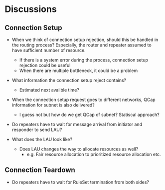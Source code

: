 # Discussions
## Connection Setup
- When we think of connection setup rejection, should this be handled in the routing process? Especially, the router and repeater assumed to have sufficient number of resource. 
  - If there is a system error during the process, connection setup rejection could be useful
  - When there are multiple bottleneck, it could be a problem

- What information the connection setup reject contains?
  - Estimated next availble time?

- When the connection setup request goes to different networks, QCap information for subnet is also delivered?
  - I guess not but how do we get QCap of subnet? Statiscal approach?

- Do repeaters have to wait for message arrival from initiator and responder to send LAU?

- What does the LAU look like?
  - Does LAU changes the way to allocate resources as well?
    - e.g. Fair resource allocation to prioritized resource allocation etc.
## Connection Teardown
- Do repeaters have to wait for RuleSet termination from both sides?